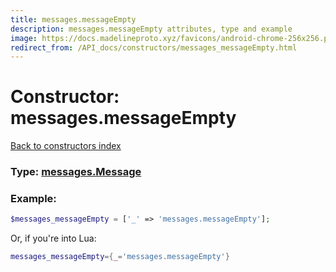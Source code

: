```yaml
---
title: messages.messageEmpty
description: messages.messageEmpty attributes, type and example
image: https://docs.madelineproto.xyz/favicons/android-chrome-256x256.png
redirect_from: /API_docs/constructors/messages_messageEmpty.html
---
```

# Constructor: messages.messageEmpty  
[Back to constructors index](index.md)






### Type: [messages.Message](../types/messages.Message.md)


### Example:

```php
$messages_messageEmpty = ['_' => 'messages.messageEmpty'];
```  


Or, if you're into Lua:

```lua
messages_messageEmpty={_='messages.messageEmpty'}

```


